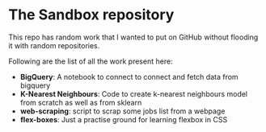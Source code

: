 # The Sandbox repository

This repo has random work that I wanted to put on GitHub without flooding it with random repositories.

Following are the list of all the work present here:
- **BigQuery**: A notebook to connect to connect and fetch data from bigquery
- **K-Nearest Neighbours**: Code to create k-nearest neighbours model from scratch as well as from sklearn
- **web-scraping**: script to scrap some jobs list from a webpage
- **flex-boxes**: Just a practise ground for learning flexbox in CSS
